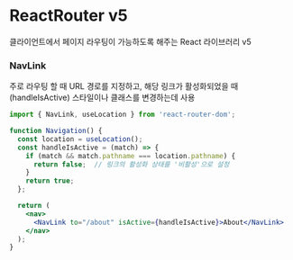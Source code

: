 # ReactRouter v5
클라이언트에서 페이지 라우팅이 가능하도록 해주는 React 라이브러리 v5

### NavLink
주로 라우팅 할 때 URL 경로를 지정하고, 해당 링크가 활성화되었을 때(handleIsActive) 스타일이나 클래스를 변경하는데 사용

```jsx
import { NavLink, useLocation } from 'react-router-dom';

function Navigation() {
  const location = useLocation();
  const handleIsActive = (match) => {
    if (match && match.pathname === location.pathname) {
      return false;  // 링크의 활성화 상태를 '비활성'으로 설정
    }
    return true;
  };

  return (
    <nav>
      <NavLink to="/about" isActive={handleIsActive}>About</NavLink>
    </nav>
  );
}
```